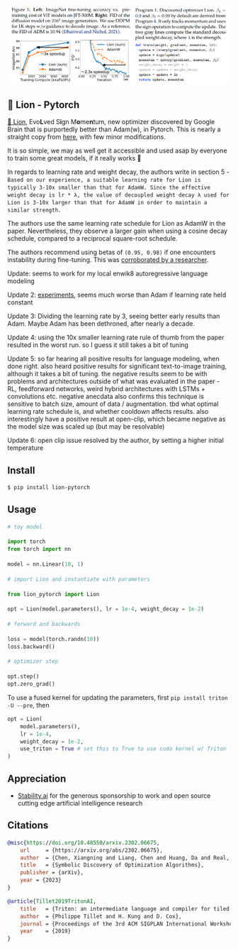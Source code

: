 <img src="./lion.png" width="500px"></img>

## 🦁 Lion - Pytorch

<a href="https://arxiv.org/abs/2302.06675">🦁 Lion</a>, Evo**L**ved S**i**gn M**o**me**n**tum, new optimizer discovered by Google Brain that is purportedly better than Adam(w), in Pytorch. This is nearly a straight copy from <a href="https://github.com/google/automl/blob/master/lion/lion_pytorch.py">here</a>, with few minor modifications.

It is so simple, we may as well get it accessible and used asap by everyone to train some great models, if it really works 🤞

In regards to learning rate and weight decay, the authors write in section 5 - `Based on our experience, a suitable learning rate for Lion is typically 3-10x smaller than that for AdamW. Since the effective weight decay is lr * λ, the value of decoupled weight decay λ used for Lion is 3-10x larger than that for AdamW in order to maintain a similar strength.`

The authors use the same learning rate schedule for Lion as AdamW in the paper. Nevertheless, they observe a larger gain when using a cosine decay schedule, compared to a reciprocal square-root schedule.

The authors recommend using betas of `(0.95, 0.98)` if one encounters instability during fine-tuning. This was <a href="https://github.com/lucidrains/lion-pytorch/issues/13#issuecomment-1455123143">corroborated by a researcher</a>.

Update: seems to work for my local enwik8 autoregressive language modeling

Update 2: <a href="https://api.wandb.ai/links/lucidrains/d4v6c8sl">experiments</a>, seems much worse than Adam if learning rate held constant

Update 3: Dividing the learning rate by 3, seeing better early results than Adam. Maybe Adam has been dethroned, after nearly a decade.

Update 4: using the 10x smaller learning rate rule of thumb from the paper resulted in the worst run. so I guess it still takes a bit of tuning

Update 5: so far hearing all positive results for language modeling, when done right. also heard positive results for significant text-to-image training, although it takes a bit of tuning. the negative results seem to be with problems and architectures outside of what was evaluated in the paper - RL, feedforward networks, weird hybrid architectures with LSTMs + convolutions etc. negative anecdata also confirms this technique is sensitive to batch size, amount of data / augmentation. tbd what optimal learning rate schedule is, and whether cooldown affects results. also interestingly have a positive result at open-clip, which became negative as the model size was scaled up (but may be resolvable)

Update 6: open clip issue resolved by the author, by setting a higher initial temperature

## Install

```bash
$ pip install lion-pytorch
```

## Usage

```python
# toy model

import torch
from torch import nn

model = nn.Linear(10, 1)

# import Lion and instantiate with parameters

from lion_pytorch import Lion

opt = Lion(model.parameters(), lr = 1e-4, weight_decay = 1e-2)

# forward and backwards

loss = model(torch.randn(10))
loss.backward()

# optimizer step

opt.step()
opt.zero_grad()
```

To use a fused kernel for updating the parameters, first `pip install triton -U --pre`, then

```python
opt = Lion(
    model.parameters(),
    lr = 1e-4,
    weight_decay = 1e-2,
    use_triton = True # set this to True to use cuda kernel w/ Triton lang (Tillet et al)
)
```

## Appreciation

- <a href="https://stability.ai/">Stability.ai</a> for the generous sponsorship to work and open source cutting edge artificial intelligence research

## Citations

```bibtex
@misc{https://doi.org/10.48550/arxiv.2302.06675,
    url     = {https://arxiv.org/abs/2302.06675},
    author  = {Chen, Xiangning and Liang, Chen and Huang, Da and Real, Esteban and Wang, Kaiyuan and Liu, Yao and Pham, Hieu and Dong, Xuanyi and Luong, Thang and Hsieh, Cho-Jui and Lu, Yifeng and Le, Quoc V.},
    title   = {Symbolic Discovery of Optimization Algorithms},
    publisher = {arXiv},
    year = {2023}
}
```

```bibtex
@article{Tillet2019TritonAI,
    title   = {Triton: an intermediate language and compiler for tiled neural network computations},
    author  = {Philippe Tillet and H. Kung and D. Cox},
    journal = {Proceedings of the 3rd ACM SIGPLAN International Workshop on Machine Learning and Programming Languages},
    year    = {2019}
}
```

